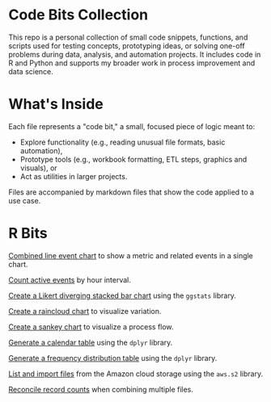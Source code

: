 # Code Bits Collection
This repo is a personal collection of small code snippets, functions, and scripts used for testing concepts, prototyping ideas, or solving one-off problems during data, analysis, and automation projects. It includes code in R and Python and supports my broader work in process improvement and data science.

# What's Inside
Each file represents a "code bit," a small, focused piece of logic meant to:
- Explore functionality (e.g., reading unusual file formats, basic automation),
- Prototype tools (e.g., workbook formatting, ETL steps, graphics and visuals), or
- Act as utilities in larger projects.

Files are accompanied by markdown files that show the code applied to a use case.

# R Bits
[Combined line event chart](https://github.com/dtminnick/codebits/blob/main/R/combined_line_event_chart.md) to show a metric and related events in a single chart.

[Count active events](https://github.com/dtminnick/codebits/blob/main/R/count_by_hour_interval.md) by hour interval.

[Create a Likert diverging stacked bar chart](https://github.com/dtminnick/codebits/blob/main/R/likert_diverging_stacked_chart.md) using the `ggstats` library.

[Create a raincloud chart](https://github.com/dtminnick/codebits/blob/main/R/raincloud_chart.md) to visualize variation.

[Create a sankey chart](https://github.com/dtminnick/codebits/blob/main/R/sankey_chart.md) to visualize a process flow.

[Generate a calendar table](https://github.com/dtminnick/codebits/blob/main/R/create_calendar_table.md) using the `dplyr` library.

[Generate a frequency distribution table](https://github.com/dtminnick/codebits/blob/main/R/frequency_distribution_table.md) using the `dplyr` library.

[List and import files](https://github.com/dtminnick/codebits/blob/main/R/list_and_extract_aws_files.md) from the Amazon cloud storage using the `aws.s2` library.

[Reconcile record counts](https://github.com/dtminnick/codebits/blob/main/R/file_reconciliation.md) when combining multiple files.
